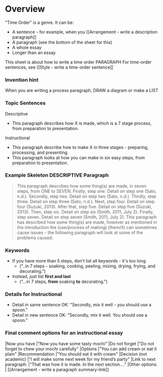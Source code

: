 # Overview
"Time Order" is a genre. 
It can be:
* A sentence - for example, when you [[Arrangement - write a description paragraph]]
* A paragraph (see the bottom of the sheet for this)
* A whole essay
* Longer than an essay

This sheet is about how to write a time order PARAGRAPH
For time-order sentences, see [[Style - write a time-order sentence]]

### Invention hint
When you are writing a process paragraph, DRAW a diagram or make a LIST


### Topic Sentences
Descriptive
* This paragraph describes how X is made, which is a 7 stage process, from preparation to presentation.

Instructional
* This paragraph describe how to make X in three stages - preparing, processing, and presenting.
* This paragraph looks at how you can make in six easy steps, from preparation to presentation.

### Example Skeleton DESCRIPTIVE Paragraph
>This paragraph describes how some thing(s) are made, in seven steps, from ONE to SEVEN. Firstly, step one. Detail on step one (Sato, n.d.). Secondly, step two. Detail on step two (Sato, n.d.). Thirdly, step three. Detail on step three (Sato, n.d.). Next, step four. Detail on step four (Suzuki, 2013). After that, step five. Detail on step five (Suzuki, 2013). Then, step six. Detail on step six (Smith, 2011, July 2). Finally, step seven. Detail on step seven (Smith, 2011, July 2). This paragraph has described how some thing(s) are made, however as mentioned in the introduction the (use/process of making) (them/it) can sometimes cause issues - the following paragraph will look at some of the problems caused.

### Keywords
* If you have more than 5 steps, don't list all keywords - it's too long
    * ("..in 7 steps - soaking, cooking, peeling, mixing, drying, frying, and decorating.")
* Instead, just list __first and last__
    * ("...in 7 steps, __from__ soaking __to__ decorating.")

### Details for Instructional
* Detail in same sentence OK: "Secondly, mix it well - you should use a spoon."
* Detail in new sentence OK: "Secondly, mix it well. You should use a spoon."

### Final comment options for an instructional essay
|Now you have            |"Now you have some tasty mochi"
|Do not forget           |"Do not forget to chew your mochi carefully"
|Options                 |"You can add cream or eat it plain"
|Recommendation          |"You should eat it with cream"
|Decision (not academic) |"I will make some next week for my friend’s party"
|Link to next paragraph: |"That was how it is made. In the next section...."
|Other options:          | [[Arrangement - write a paragraph summary-link]]

